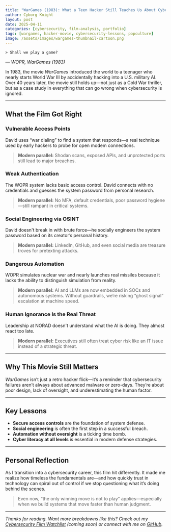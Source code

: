 ```yaml
---
title: "WarGames (1983): What a Teen Hacker Still Teaches Us About Cybersecurity"
author: Cyborg Knight
layout: post
date: 2025-04-11
categories: [cybersecurity, film-analysis, portfolio]
tags: [wargames, hacker-movie, cybersecurity-lessons, popculture]
image: /assets/images/wargames-thumbnail-cartoon.png
---
```


<div class="typewriter">
  <code>> Shall we play a game?</code>
</div>
<p><em>— WOPR, WarGames (1983)</em></p>

In 1983, the movie *WarGames* introduced the world to a teenager who nearly starts World War III by accidentally hacking into a U.S. military AI. Over 40 years later, the movie still holds up—not just as a Cold War thriller, but as a case study in everything that can go wrong when cybersecurity is ignored.

---

## What the Film Got Right

### Vulnerable Access Points  
David uses “war dialing” to find a system that responds—a real technique used by early hackers to probe for open modem connections.

> **Modern parallel:** Shodan scans, exposed APIs, and unprotected ports still lead to major breaches.

### Weak Authentication  
The WOPR system lacks basic access control. David connects with no credentials and guesses the system password from personal research.

> **Modern parallel:** No MFA, default credentials, poor password hygiene—still rampant in critical systems.

### Social Engineering via OSINT  
David doesn't break in with brute force—he socially engineers the system password based on its creator’s personal history.

> **Modern parallel:** LinkedIn, GitHub, and even social media are treasure troves for pretexting attacks.

### Dangerous Automation  
WOPR simulates nuclear war and nearly launches real missiles because it lacks the ability to distinguish simulation from reality.

> **Modern parallel:** AI and LLMs are now embedded in SOCs and autonomous systems. Without guardrails, we’re risking “ghost signal” escalation at machine speed.

### Human Ignorance Is the Real Threat  
Leadership at NORAD doesn't understand what the AI is doing. They almost react too late.

> **Modern parallel:** Executives still often treat cyber risk like an IT issue instead of a strategic threat.

---

## Why This Movie Still Matters

*WarGames* isn’t just a retro hacker flick—it’s a reminder that cybersecurity failures aren’t always about advanced malware or zero-days. They’re about poor design, lack of oversight, and underestimating the human factor.

---

## Key Lessons

- **Secure access controls** are the foundation of system defense.
- **Social engineering** is often the first step in a successful breach.
- **Automation without oversight** is a ticking time bomb.
- **Cyber literacy at all levels** is essential in modern defense strategies.

---

## Personal Reflection

As I transition into a cybersecurity career, this film hit differently. It made me realize how timeless the fundamentals are—and how quickly trust in technology can spiral out of control if we stop questioning what it’s doing behind the scenes.

> Even now, “the only winning move is not to play” applies—especially when we build systems that move faster than human judgment.

---

*Thanks for reading. Want more breakdowns like this? Check out my [Cybersecurity Film Watchlist](#) (coming soon) or connect with me on [GitHub](https://github.com/cyborgknight404).*
